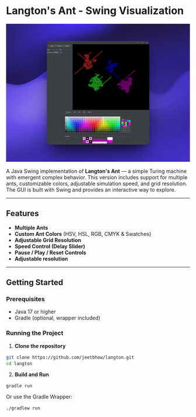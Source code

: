 # Langton's Ant - Swing Visualization

![alt text](images/486shots_so.png)

A Java Swing implementation of **Langton's Ant** — a simple Turing machine with emergent complex behavior. This version includes support for multiple ants, customizable colors, adjustable simulation speed, and grid resolution. The GUI is built with Swing and provides an interactive way to explore.

---

## Features

- **Multiple Ants**  
- **Custom Ant Colors** (HSV, HSL, RGB, CMYK & Swatches)
- **Adjustable Grid Resolution**
- **Speed Control (Delay Slider)**
- **Pause / Play / Reset Controls**
- **Adjustable resolution**

---

## Getting Started

### Prerequisites

- Java 17 or higher
- Gradle (optional, wrapper included)

### Running the Project

1. **Clone the repository**

```bash
git clone https://github.com/jeetbhow/langton.git
cd langton
```

2. **Build and Run**
```
gradle run
```

Or use the Gradle Wrapper:
```
./gradlew run
```